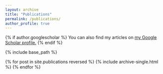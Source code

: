 ```yaml
---
layout: archive
title: "Publications"
permalink: /publications/
author_profile: true
---
```


{% if author.googlescholar %}
  You can also find my articles on <u><a href="{{michele croci}}">my Google Scholar profile</a>.</u>
{% endif %}

{% include base_path %}

{% for post in site.publications reversed %}
  {% include archive-single.html %}
{% endfor %}
